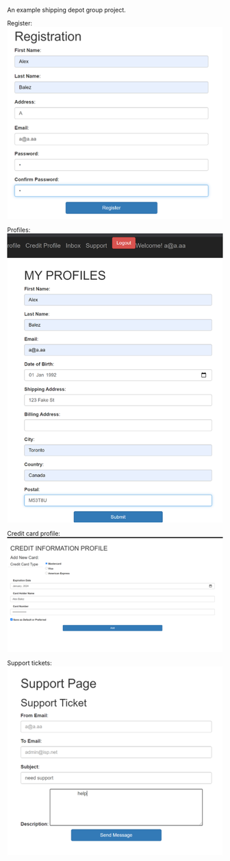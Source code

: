 An example shipping depot group project.

Register:  
![Register](img/register.png)

Profiles:
![Profile](img/profile.png)

Credit card profile:
![Credit cards](img/credit.png)

Support tickets:
![Support](img/support.png)


